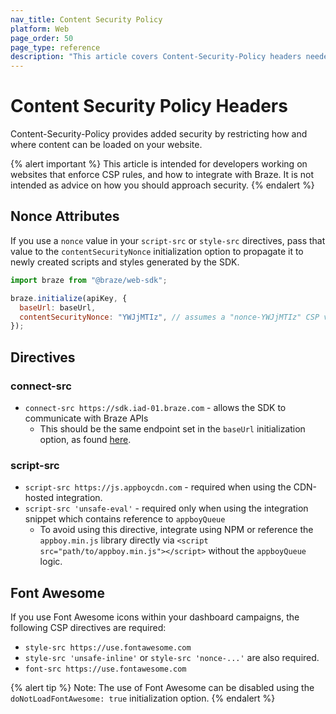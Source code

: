```yaml
---
nav_title: Content Security Policy
platform: Web
page_order: 50
page_type: reference
description: "This article covers Content-Security-Policy headers needed with the Braze Web SDK"
---
```


# Content Security Policy Headers

Content-Security-Policy provides added security by restricting how and where content can be loaded on your website.

{% alert important %}
This article is intended for developers working on websites that enforce CSP rules, and how to integrate with Braze. It is not intended as advice on how you should approach security.
{% endalert %}

## Nonce Attributes

If you use a `nonce` value in your `script-src` or `style-src` directives, pass that value to the `contentSecurityNonce` initialization option to propagate it to newly created scripts and styles generated by the SDK.

```javascript
import braze from "@braze/web-sdk";

braze.initialize(apiKey, {
  baseUrl: baseUrl,
  contentSecurityNonce: "YWJjMTIz", // assumes a "nonce-YWJjMTIz" CSP value
});
```

## Directives

### connect-src

- `connect-src https://sdk.iad-01.braze.com` - allows the SDK to communicate with Braze APIs
  - This should be the same endpoint set in the `baseUrl` initialization option, as found [here](https://www.braze.com/docs/user_guide/administrative/access_braze/sdk_endpoints/).

### script-src

- `script-src https://js.appboycdn.com` - required when using the CDN-hosted integration.
- `script-src 'unsafe-eval'` - required only when using the integration snippet which contains reference to `appboyQueue`
  - To avoid using this directive, integrate using NPM or reference the `appboy.min.js` library directly via `<script src="path/to/appboy.min.js"></script>` without the `appboyQueue` logic.

## Font Awesome

If you use Font Awesome icons within your dashboard campaigns, the following CSP directives are required:

- `style-src https://use.fontawesome.com`
- `style-src 'unsafe-inline'` or `style-src 'nonce-...'` are also required.
- `font-src https://use.fontawesome.com`

{% alert tip %}
Note: The use of Font Awesome can be disabled using the `doNotLoadFontAwesome: true` initialization option.
{% endalert %}
